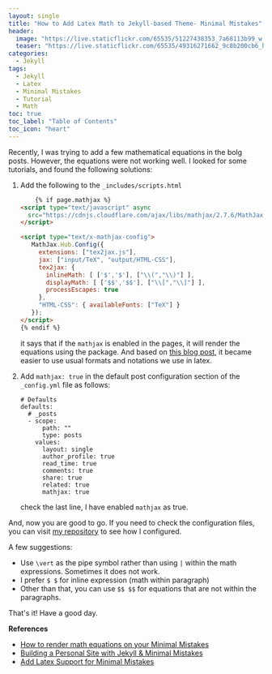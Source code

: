 ```yaml
---
layout: single
title: "How to Add Latex Math to Jekyll-based Theme- Minimal Mistakes"
header:
  image: "https://live.staticflickr.com/65535/51227438353_7a68113b99_w.jpg"
  teaser: "https://live.staticflickr.com/65535/49316271662_9c8b200cb6_h.jpg"
categories:
  - Jekyll
tags:
  - Jekyll
  - Latex
  - Minimal Mistakes
  - Tutorial
  - Math
toc: true
toc_label: "Table of Contents"
toc_icon: "heart"
---
```



Recently, I was trying to add a few mathematical equations in the bolg posts. However, the equations were not working well. I looked for some tutorials, and found the following solutions:

1. Add the following to the `_includes/scripts.html`

	```html
		{% if page.mathjax %}
	<script type="text/javascript" async
	  src="https://cdnjs.cloudflare.com/ajax/libs/mathjax/2.7.6/MathJax.js?config=TeX-MML-AM_CHTML">
	</script>

	<script type="text/x-mathjax-config">
	   MathJax.Hub.Config({
	     extensions: ["tex2jax.js"],
	     jax: ["input/TeX", "output/HTML-CSS"],
	     tex2jax: {
	       inlineMath: [ ['$','$'], ["\\(","\\)"] ],
	       displayMath: [ ['$$','$$'], ["\\[","\\]"] ],
	       processEscapes: true
	     },
	     "HTML-CSS": { availableFonts: ["TeX"] }
	   });
	</script>
	{% endif %}
	```
	 it says that if the `mathjax` is enabled in the pages, it will render the equations using the package. And based on [this blog post](https://sort-care.github.io/Latex-on-Blog/), it became easier to use usual formats and notations we use in latex.

2. Add `mathjax: true` in the default post configuration section of the `_config.yml` file as follows:

	```
	# Defaults
	defaults:
	  # _posts
	  - scope:
	      path: ""
	      type: posts
	    values:
	      layout: single
	      author_profile: true
	      read_time: true
	      comments: true
	      share: true
	      related: true
	      mathjax: true
	```
	check the last line, I have enabled `mathjax` as true.

And, now you are good to go. If you need to check the configuration files, you can visit [my repository](https://github.com/shantoroy/shantoroy.github.io) to see how I configured.

A few suggestions:
* Use `\vert` as the pipe symbol rather than using `|` within the math expressions. Sometimes it does not work.
* I prefer `$ $` for inline expression (math within paragraph)
* Other than that, you can use `$$ $$` for equations that are not within the paragraphs.

That's it! Have a good day.




**References**
- [How to render math equations on your Minimal Mistakes](https://www.cross-validated.com/How-to-render-math-on-Minimal-Mistakes/)
- [Building a Personal Site with Jekyll & Minimal Mistakes](http://www.pwills.com/posts/2017/12/20/website.html)
- [Add Latex Support for Minimal Mistakes](https://sort-care.github.io/Latex-on-Blog/)
<!--stackedit_data:
eyJoaXN0b3J5IjpbLTE2MTQ4MjA0OSwtOTMyMTUyODYxXX0=
-->
